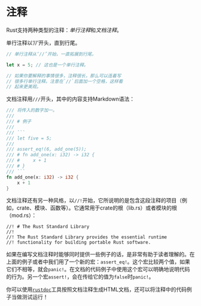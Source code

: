 # 注释

Rust支持两种类型的注释：*单行注释*和*文档注释*。

单行注释以‘//’开头，直到行尾。

```rust
// 单行注释从‘//’开始，一直拓展到行尾。

let x = 5; // 这也是一个单行注释。

// 如果你要解释的事情很多，注释很长，那么可以连着写
// 很多行单行注释。注意在`//`后面加一个空格，这样看
// 起来更美观。
```

文档注释用`///`开头，其中的内容支持Markdown语法：

```rust
/// 将传入的数字加一。
///
/// # 例子
///
/// ```
/// let five = 5;
///
/// assert_eq!(6, add_one(5));
/// # fn add_one(x: i32) -> i32 {
/// #     x + 1
/// # }
/// ```
fn add_one(x: i32) -> i32 {
    x + 1
}
```

文档注释还有另一种风格，以`//!`开始，它所说明的是包含这段注释的项目（例如，crate、模块、函数等）。它通常用于crate的根（lib.rs）或者模块的根（mod.rs）：

```
//! # The Rust Standard Library
//!
//! The Rust Standard Library provides the essential runtime
//! functionality for building portable Rust software.
```

如果在编写文档注释时能够同时提供一些例子的话，是非常有助于读者理解的。在上面的例子或者中我们用了一个新的宏：`assert_eq!`。这个宏比较两个值，如果它们不相等，就会`panic!`。在文档的代码例子中使用这个宏可以明确地说明代码的行为。另一个宏`assert!`，会在传给它的值为`false`时`panic!`。

你可以使用[`rustdoc`](documentation.html)工具按照文档注释生成HTML文档，还可以将注释中的代码例子当做测试运行！
